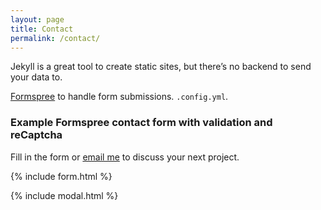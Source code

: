 ```yaml
---
layout: page
title: Contact
permalink: /contact/
---
```


Jekyll is a great tool to create static sites, but there’s no backend to send your data to.

[Formspree](https://formspree.io/) to handle form submissions.  `.config.yml`.


### Example Formspree contact form with validation and reCaptcha

Fill in the form or [email me](mailto:{{site.email}}) to discuss your next project.

{% include form.html %}

{% include modal.html %}
